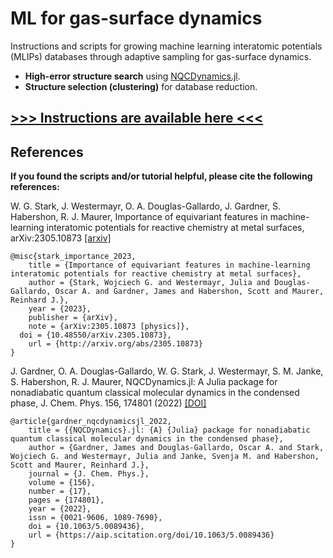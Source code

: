 # ML for gas-surface dynamics

Instructions and scripts for growing machine learning interatomic potentials (MLIPs) databases through adaptive sampling for gas-surface dynamics.
* **High-error structure search** using [NQCDynamics.jl](https://github.com/NQCD/NQCDynamics.jl).
* **Structure selection (clustering)** for database reduction.

## [**>>> Instructions are available here <<<**](https://wgst.github.io/ml-gas-surface/)

## References
**If you found the scripts and/or tutorial helpful, please cite the following references:**

W. G. Stark, J. Westermayr, O. A. Douglas-Gallardo, J. Gardner, S. Habershon, R. J. Maurer, Importance of equivariant features in machine-learning interatomic potentials for reactive chemistry at metal surfaces, arXiv:2305.10873 [[arxiv]](https://arxiv.org/abs/2305.10873)

```text
@misc{stark_importance_2023,
	title = {Importance of equivariant features in machine-learning interatomic potentials for reactive chemistry at metal surfaces},
	author = {Stark, Wojciech G. and Westermayr, Julia and Douglas-Gallardo, Oscar A. and Gardner, James and Habershon, Scott and Maurer, Reinhard J.},
	year = {2023},
	publisher = {arXiv},
	note = {arXiv:2305.10873 [physics]},
  doi = {10.48550/arXiv.2305.10873},
	url = {http://arxiv.org/abs/2305.10873}
}
```

J. Gardner, O. A. Douglas-Gallardo, W. G. Stark, J. Westermayr, S. M. Janke, S. Habershon, R. J. Maurer, NQCDynamics.jl: A Julia package for nonadiabatic quantum classical molecular dynamics in the condensed phase, J. Chem. Phys. 156, 174801 (2022) [[DOI]](https://doi.org/10.1063/5.0089436)

```text
@article{gardner_nqcdynamicsjl_2022,
	title = {{NQCDynamics}.jl: {A} {Julia} package for nonadiabatic quantum classical molecular dynamics in the condensed phase},
	author = {Gardner, James and Douglas-Gallardo, Oscar A. and Stark, Wojciech G. and Westermayr, Julia and Janke, Svenja M. and Habershon, Scott and Maurer, Reinhard J.},
	journal = {J. Chem. Phys.},
	volume = {156},
	number = {17},
	pages = {174801},
	year = {2022},
	issn = {0021-9606, 1089-7690},
	doi = {10.1063/5.0089436},
	url = {https://aip.scitation.org/doi/10.1063/5.0089436}
}
```
